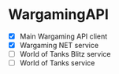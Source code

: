 # WargamingAPI
- [x] Main Wargaming API client
- [x] Wargaming NET service
- [ ] World of Tanks Blitz service
- [ ] World of Tanks service

